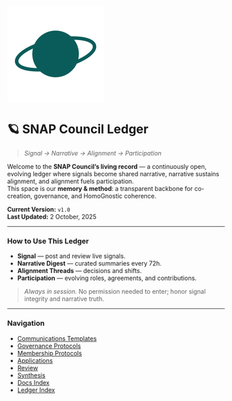 ![SNAP Planet](../assets/snap-planet.svg)

# 🪐 SNAP Council Ledger

> *Signal → Narrative → Alignment → Participation*

Welcome to the **SNAP Council’s living record** — a continuously open, evolving ledger where signals become shared narrative, narrative sustains alignment, and alignment fuels participation.  
This space is our **memory & method**: a transparent backbone for co-creation, governance, and HomoGnostic coherence.

**Current Version:** `v1.0`  
**Last Updated:** 2 October, 2025

---

### How to Use This Ledger
- **Signal** — post and review live signals.
- **Narrative Digest** — curated summaries every 72h.
- **Alignment Threads** — decisions and shifts.
- **Participation** — evolving roles, agreements, and contributions.

> _Always in session._ No permission needed to enter; honor signal integrity and narrative truth.

---

### Navigation
- [Communications Templates](../communications-templates/README.md)
- [Governance Protocols](../governance-protocols/README.md)
- [Membership Protocols](../membership-protocols/README.md)
- [Applications](../applications/README.md)
- [Review](../review/README.md)
- [Synthesis](../synthesis/README.md)
- [Docs Index](README.md)
- [Ledger Index](../ledger-index.json)
